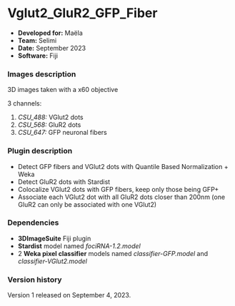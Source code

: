 # Vglut2_GluR2_GFP_Fiber

* **Developed for:** Maëla
* **Team:** Selimi
* **Date:** September 2023
* **Software:** Fiji

### Images description

3D images taken with a x60 objective

3 channels:
  1. *CSU_488:* VGlut2 dots
  2. *CSU_568:* GluR2 dots
  2. *CSU_647:* GFP neuronal fibers

### Plugin description

* Detect GFP fibers and VGlut2 dots with Quantile Based Normalization + Weka
* Detect GluR2 dots with Stardist
* Colocalize VGlut2 dots with GFP fibers, keep only those being GFP+
* Associate each VGlut2 dot with all GluR2 dots closer than 200nm (one GluR2 can only be associated with one VGlut2)

### Dependencies

* **3DImageSuite** Fiji plugin
* **Stardist** model named *fociRNA-1.2.model*
* 2 **Weka pixel classifier** models named *classifier-GFP.model* and *classifier-VGlut2.model*
   

### Version history

Version 1 released on September 4, 2023.
